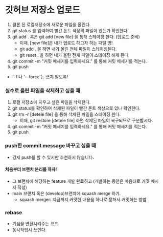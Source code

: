 # 깃허브 저장소 업로드

1. 클론 된 로컬저장소에 새로운 파일을 올린다.
2. git status 를 입력하여 빨간 폰트 색상의 파일이 있는가 확인한다.
3. git add . 혹은 git add [new file] 을 통해 스테이징 한다. (업로드 준비)
	- 이때, [new file]은 내가 업로드 하고자 하는 파일 명!
	- git add . 을 하면 내가 올린 전체 파일이 스테이징된다.
	- git reset . 을 하면 내가 올린 전체 파일이 스테이징 해제 된다.
4. git commit -m "커밋 메세지를 입력하세요." 를 통해 커밋 메세지를 적는다.
5. git push
- '-f'나 '--force'는 쓰지 말도록!

### 실수로 올린 파일을 삭제하고 싶을 때

1. 로컬 저장소에 지우고 싶은 파일을 삭제한다.
2. git status를 확인하여 삭제된 파일이 빨간 폰트 색상으로 있나 확인한다.
3. git rm -r [detele file] 을 통해 삭제된 파일을 스테이징 한다.
	- 이때, git restore [detele file] 하면 삭제된 파일이 복구되므로 구분합시다.
4. git commit -m "커밋 메세지를 입력하세요." 를 통해 커밋 메세지를 적는다.
5. git push

### push한 commit message 바꾸고 싶을 때

- 강제 push를 할 수 있지만 추천하지 않습니다.
#### 처음부터 브랜치 분리를 하자!

- 그 브랜치에 해당하는 feature 개발 완료하고 (개발하는 동안은 마음대로 커밋 메시지 작성)
- main 브랜치 혹은 (develop)브랜치에 squash merge 하기.
	- squash merger: 지금까지 커밋한 내용을 하나로 뭉쳐서 커밋하는 방법
### rebase
- 기점을 변환시켜주는 코드
- 동시작업시 쓰인다.